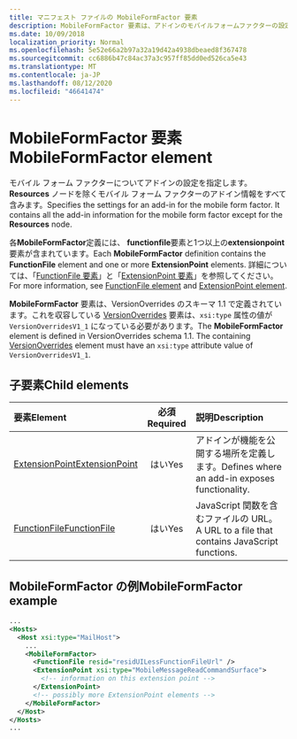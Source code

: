 ```yaml
---
title: マニフェスト ファイルの MobileFormFactor 要素
description: MobileFormFactor 要素は、アドインのモバイルフォームファクターの設定を指定します。
ms.date: 10/09/2018
localization_priority: Normal
ms.openlocfilehash: 5e52e66a2b97a32a19d42a4938dbeaed8f367478
ms.sourcegitcommit: cc6886b47c84ac37a3c957ff85dd0ed526ca5e43
ms.translationtype: MT
ms.contentlocale: ja-JP
ms.lasthandoff: 08/12/2020
ms.locfileid: "46641474"
---
```

# <a name="mobileformfactor-element"></a><span data-ttu-id="10429-103">MobileFormFactor 要素</span><span class="sxs-lookup"><span data-stu-id="10429-103">MobileFormFactor element</span></span>

<span data-ttu-id="10429-p101">モバイル フォーム ファクターについてアドインの設定を指定します。**Resources** ノードを除くモバイル フォーム ファクターのアドイン情報をすべて含みます。</span><span class="sxs-lookup"><span data-stu-id="10429-p101">Specifies the settings for an add-in for the mobile form factor. It contains all the add-in information for the mobile form factor except for the **Resources** node.</span></span>

<span data-ttu-id="10429-106">各**MobileFormFactor**定義には、 **functionfile**要素と1つ以上の**extensionpoint**要素が含まれています。</span><span class="sxs-lookup"><span data-stu-id="10429-106">Each **MobileFormFactor** definition contains the **FunctionFile** element and one or more **ExtensionPoint** elements.</span></span> <span data-ttu-id="10429-107">詳細については、「[FunctionFile 要素](functionfile.md)」と「[ExtensionPoint 要素](extensionpoint.md)」を参照してください。</span><span class="sxs-lookup"><span data-stu-id="10429-107">For more information, see [FunctionFile element](functionfile.md) and [ExtensionPoint element](extensionpoint.md).</span></span>

<span data-ttu-id="10429-p103">**MobileFormFactor** 要素は、VersionOverrides のスキーマ 1.1 で定義されています。これを収容している [VersionOverrides](versionoverrides.md) 要素は、`xsi:type` 属性の値が `VersionOverridesV1_1` になっている必要があります。</span><span class="sxs-lookup"><span data-stu-id="10429-p103">The **MobileFormFactor** element is defined in VersionOverrides schema 1.1. The containing [VersionOverrides](versionoverrides.md) element must have an `xsi:type` attribute value of `VersionOverridesV1_1`.</span></span>

## <a name="child-elements"></a><span data-ttu-id="10429-110">子要素</span><span class="sxs-lookup"><span data-stu-id="10429-110">Child elements</span></span>

| <span data-ttu-id="10429-111">要素</span><span class="sxs-lookup"><span data-stu-id="10429-111">Element</span></span>                             | <span data-ttu-id="10429-112">必須</span><span class="sxs-lookup"><span data-stu-id="10429-112">Required</span></span> | <span data-ttu-id="10429-113">説明</span><span class="sxs-lookup"><span data-stu-id="10429-113">Description</span></span>  |
|:------------------------------------|:--------:|:-------------|
| [<span data-ttu-id="10429-114">ExtensionPoint</span><span class="sxs-lookup"><span data-stu-id="10429-114">ExtensionPoint</span></span>](extensionpoint.md) | <span data-ttu-id="10429-115">はい</span><span class="sxs-lookup"><span data-stu-id="10429-115">Yes</span></span>      | <span data-ttu-id="10429-116">アドインが機能を公開する場所を定義します。</span><span class="sxs-lookup"><span data-stu-id="10429-116">Defines where an add-in exposes functionality.</span></span> |
| [<span data-ttu-id="10429-117">FunctionFile</span><span class="sxs-lookup"><span data-stu-id="10429-117">FunctionFile</span></span>](functionfile.md)     | <span data-ttu-id="10429-118">はい</span><span class="sxs-lookup"><span data-stu-id="10429-118">Yes</span></span>      | <span data-ttu-id="10429-119">JavaScript 関数を含むファイルの URL。</span><span class="sxs-lookup"><span data-stu-id="10429-119">A URL to a file that contains JavaScript functions.</span></span>|

## <a name="mobileformfactor-example"></a><span data-ttu-id="10429-120">MobileFormFactor の例</span><span class="sxs-lookup"><span data-stu-id="10429-120">MobileFormFactor example</span></span>

```xml
...
<Hosts>
  <Host xsi:type="MailHost">
    ...
    <MobileFormFactor>
      <FunctionFile resid="residUILessFunctionFileUrl" />
      <ExtensionPoint xsi:type="MobileMessageReadCommandSurface">
        <!-- information on this extension point -->
      </ExtensionPoint>
      <!-- possibly more ExtensionPoint elements -->
    </MobileFormFactor>
  </Host>
</Hosts>
...
```
